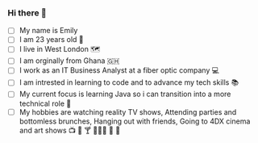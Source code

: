 ### Hi there 👋

- [ ] My name is Emily
- [ ] I am 23 years old :birthday:
- [ ] I live in West London :world_map:
- [ ] I am orginally from Ghana :ghana:
- [ ] I work as an IT Business Analyst at a fiber optic company :computer:
- [ ] I am intrested in learning to code and to advance my tech skills :books:
- [ ] My current focus is learning Java so i can transition  into a more technical role :brain:
- [ ] My hobbies are watching reality TV shows, Attending parties and bottomless brunches, Hanging out with friends, Going to 4DX cinema and art shows :tv: :partying_face: :cocktail: 🧑‍🤝‍🧑 🎥 :art:

<!--
**ERobertss/Erobertss** is a ✨ _special_ ✨ repository because its `README.md` (this file) appears on your GitHub profile.

Here are some ideas to get you started:

- 🔭 I’m currently working on ...
- 🌱 I’m currently learning ...
- 👯 I’m looking to collaborate on ...
- 🤔 I’m looking for help with ...
- 💬 Ask me about ...
- 📫 How to reach me: ...
- 😄 Pronouns: ...
- ⚡ Fun fact: ...
-->
